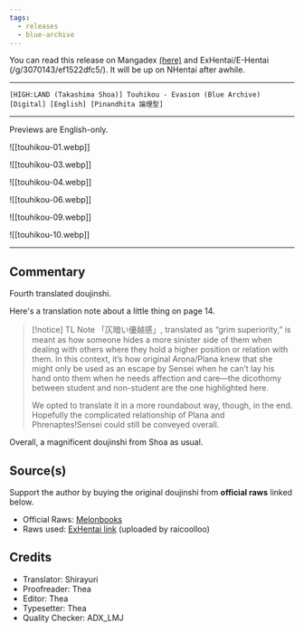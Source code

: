 ```yaml
---
tags:
  - releases
  - blue-archive
---
```

You can read this release on Mangadex [(here)](https://mangadex.org/title/0e4f01e2-3754-49d6-b536-243ae68cdda7/blue-archive-touhikou) and ExHentai/E-Hentai (/g/3070143/ef1522dfc5/). It will be up on NHentai after awhile.

---

`[HIGH:LAND (Takashima Shoa)] Touhikou - Evasion (Blue Archive) [Digital] [English] [Pinandhita 論理型]`

---

Previews are English-only.

![[touhikou-01.webp]]

![[touhikou-03.webp]]

![[touhikou-04.webp]]

![[touhikou-06.webp]]

![[touhikou-09.webp]]

![[touhikou-10.webp]]

---

## Commentary

Fourth translated doujinshi.

Here's a translation note about a little thing on page 14.

> [!notice] TL Note
> 「仄暗い優越感」, translated as “grim superiority,” is meant as how someone hides a more sinister side of them when dealing with others where they hold a higher position or relation with them. In this context, it’s how original Arona/Plana knew that she might only be used as an escape by Sensei when he can’t lay his hand onto them when he needs affection and care—the dicothomy between student and non-student are the one highlighted here.
> 
> We opted to translate it in a more roundabout way, though, in the end. Hopefully the complicated relationship of Plana and Phrenaptes!Sensei could still be conveyed overall.

Overall, a magnificent doujinshi from Shoa as usual.

## Source(s)

Support the author by buying the original doujinshi from **official raws** linked below.

- Official Raws: [Melonbooks](https://www.melonbooks.co.jp/detail/detail.php?product_id=2491588)
- Raws used: [ExHentai link](https://exhentai.org/g/3019976/ba779283e9/) (uploaded by raicoolloo)

## Credits

- Translator: Shirayuri
- Proofreader: Thea
- Editor: Thea
- Typesetter: Thea
- Quality Checker: ADX_LMJ